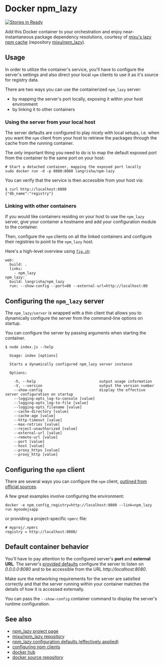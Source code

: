 # Docker npm_lazy

[![Stories in Ready](https://badge.waffle.io/langri-sha/npm_lazy.png?label=ready&title=Ready)](https://waffle.io/langri-sha/npm_lazy)

Add this Docker container to your orchestration and enjoy near-instantaneous
package dependency resolutions, courtesy of
[mixu's lazy npm cache](http://mixu.net/npm_lazy/)
(repository [mixu/npm_lazy](https://github.com/mixu/npm_lazy/)).

## Usage

In order to utilize the container's service, you'll have to configure the
server's settings and also direct your local `npm` clients to use it as it's
source for registry data.

There are two ways you can use the containerized `npm_lazy` server:

- by mapping the server's port locally, exposing it within your host environment
- by linking it to other containers

### Using the server from your local host

The server defaults are configured to play nicely with local setups, i.e. when
you want the `npm` client from your host to retrieve the packages through the
cache from the running container.

The only important thing you need to do is to map the default exposed port from
the container to the same port on your host:

```
# Start a detached container, mapping the exposed port locally
sudo docker run -d -p 8080:8080 langrisha/npm-lazy
```

You can verify that the service is then accessible from your host via:

```
$ curl http://localhost:8080
{"db_name":"registry"}
```

### Linking with other containers

If you would like containers residing on your host to use the `npm_lazy` server,
give your container a hostname and add your configuration module to the
container.

Then, configure the `npm` clients on all the linked containers and configure
their registries to point to the `npm_lazy` host.

Here's a high-level overview using [`fig.sh`](http://fig.sh):

```
web:
  build: .
  links:
    - npm_lazy
npm_lazy:
  build: langrisha/npm_lazy
  run: --show-config --port=80 --external-url=http://localhost:80
```

## Configuring the `npm_lazy` server

The `npm_lazy/server` is wrapped with a thin client that allows you to
dynamically configure the server from the command-line options on startup.

You can configure the server by passing arguments when starting the container.

```
$ node index.js --help

  Usage: index [options]

  Starts a dynamically configured npm_lazy server instance

  Options:

    -h, --help                             output usage information
    -V, --version                          output the version number
    --show-config                          display the effective server configuration on startup
    --logging-opts_log-to-console [value]  
    --logging-opts_log-to-file [value]
    --logging-opts_filename [value]
    --cache-directory [value]
    --cache-age [value]
    --http-timeout [value]
    --max-retries [value]
    --reject-unauthorized [value]
    --external-url [value]
    --remote-url [value]
    --port [value]
    --host [value]
    --proxy_https [value]
    --proxy_http [value]
```

## Configuring the `npm` client

There are several ways you can configure the `npm` client, [outlined from
official sources](https://docs.npmjs.com/misc/config).

A few great examples involve configuring the environment:

```
docker -e npm_config_registry=http://localhost:8080 --link=npm_lazy run mynodejsapp
```

or providing a project-specific `npmrc` file:

```
# myproj/.npmrc
registry = http://localhost:8080/
```

## Default container behavior

You'll have to pay attention to the configured server's **port** and  **external
URL**. The server's [provided
defaults](https://github.com/mixu/npm_lazy/blob/master/config.js) configure the
server to listen on *0.0.0.0:8080* and to be accessible from the URL
*http://localhost:8080*.

Make sure the networking requirements for the server are satisfied correctly and
that the server running within your container matches the details of how it is
accessed externally.

You can pass the `--show-config` container command to display the server's
runtime configuration.

## See also

- [npm_lazy project page](http://mixu.net/npm_lazy/)
- [mixu/npm_lazy repository](https://github.com/mixu/npm_lazy/)
- [npm_lazy configuration defaults (effectively applied)](https://github.com/mixu/npm_lazy/blob/master/config.js)
- [configuring npm clients](https://docs.npmjs.com/misc/config)
- [docker hub](https://registry.hub.docker.com/u/langrisha/npm-lazy/)
- [docker source repository](https://github.com/langri-sha/npm_lazy/)
